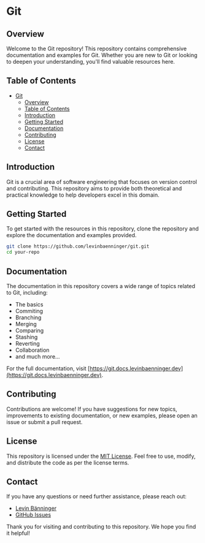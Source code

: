 # Git

## Overview

Welcome to the Git repository! This repository contains comprehensive documentation and examples for Git. Whether you are new to Git or looking to deepen your understanding, you'll find valuable resources here.

## Table of Contents

- [Git](#git)
  * [Overview](#overview)
  * [Table of Contents](#table-of-contents)
  * [Introduction](#introduction)
  * [Getting Started](#getting-started)
  * [Documentation](#documentation)
  * [Contributing](#contributing)
  * [License](#license)
  * [Contact](#contact)

## Introduction

Git is a crucial area of software engineering that focuses on version control and contributing. This repository aims to provide both theoretical and practical knowledge to help developers excel in this domain.

## Getting Started

To get started with the resources in this repository, clone the repository and explore the documentation and examples provided.

```bash
git clone https://github.com/levinbaenninger/git.git
cd your-repo
```

## Documentation

The documentation in this repository covers a wide range of topics related to Git, including:

- The basics
- Commiting
- Branching
- Merging
- Comparing
- Stashing
- Reverting
- Collaboration
- and much more...

For the full documentation, visit [https://git.docs.levinbaenninger.dev](https://git.docs.levinbaenninger.dev).

## Contributing

Contributions are welcome! If you have suggestions for new topics, improvements to existing documentation, or new examples, please open an issue or submit a pull request.

## License

This repository is licensed under the [MIT License](./LICENSE). Feel free to use, modify, and distribute the code as per the license terms.

## Contact

If you have any questions or need further assistance, please reach out:

- [Levin Bänninger](mailto:l.baenninger@icloud.com)
- [GitHub Issues](https://github.com/levinbaenninger/git/issues)

Thank you for visiting and contributing to this repository. We hope you find it helpful!
